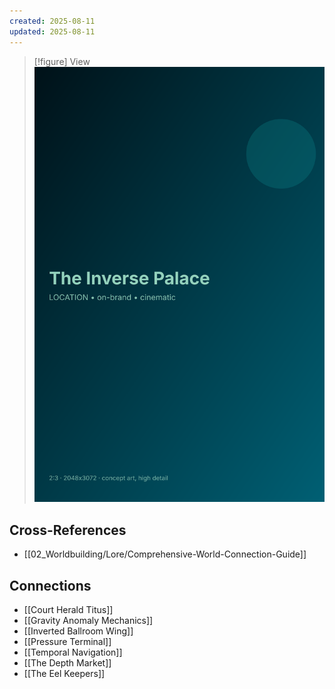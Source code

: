 ```yaml
---
created: 2025-08-11
updated: 2025-08-11
---
```


> [!figure] View
![](04_Resources/Assets/Generated/Locations/location-city-the-inverse-palace-the-inverse-palace.svg)




## Cross-References

- [[02_Worldbuilding/Lore/Comprehensive-World-Connection-Guide]]


## Connections

- [[Court Herald Titus]]
- [[Gravity Anomaly Mechanics]]
- [[Inverted Ballroom Wing]]
- [[Pressure Terminal]]
- [[Temporal Navigation]]
- [[The Depth Market]]
- [[The Eel Keepers]]

